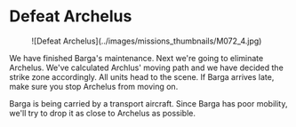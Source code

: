 # Defeat Archelus

<figure markdown>
![Defeat Archelus](../images/missions_thumbnails/M072_4.jpg)
</figure>

We have finished Barga's maintenance. Next we're going to eliminate Archelus.
We've calculated Archlus' moving path and we have decided the strike zone accordingly. All units head to the scene. If Barga arrives late, make sure you stop Archelus from moving on.

Barga is being carried by a transport aircraft. Since Barga has poor mobility, we'll try to drop it as close to Archelus as possible.

